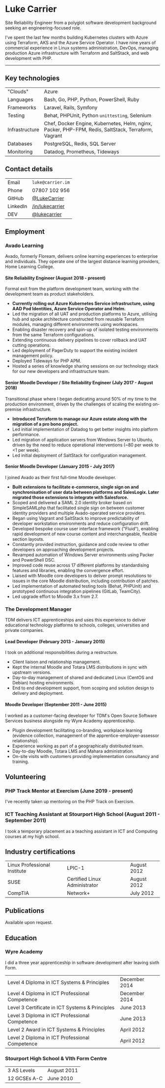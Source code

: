 # Luke Carrier

Site Reliability Engineer from a polyglot software development background seeking an engineering-focused role.

I've spent the last few months building Kubernetes clusters with Azure using Terraform, AKS and the Azure Service Operator. I have nine years of commercial experience in Linux systems administration, DevOps, managing production Azure infrastructure with Terraform and SaltStack, and web development with PHP.

---

## Key technologies

| | |
| --- | --------- |
| "Clouds" | Azure |
| Languages | Bash, Go, PHP, Python, PowerShell, Ruby |
| Frameworks | Laravel, Rails, Symfony |
| Testing | Behat, PHPUnit, Python `unittesting`, Selenium |
| Infrastructure | Chef, Docker Engine, Kubernetes, Helm, nginx, Packer, PHP-FPM, Redis, SaltStack, Terraform, Vagrant |
| Databases | PostgreSQL, Redis, SQL Server |
| Monitoring | Datadog, Prometheus, Tideways |

## Contact details

| | |
| --- | --- |
| Email | `luke@carrier.im` |
| Phone | 07807 102 956 |
| GitHub | [@LukeCarrier](https://github.com/LukeCarrier) |
| LinkedIn | [/in/lukecarrier](https://uk.linkedin.com/in/lukecarrier) |
| DEV | [@lukecarrier](https://dev.to/lukecarrier) |

## Employment

### Avado Learning

Avado, formerly Floream, delivers online learning experiences to enterprise and individuals. They operate one of the largest distance learning providers, Home Learning College.

#### Site Reliability Engineer (August 2018 - present)

Formal exit from the platform development team, working with the development team as product stakeholders.

* __Currently rolling out Azure Kubernetes Service infrastructure, using AAD Pod Identities, Azure Service Operator and Helm.__
* Led the migration of all UAT and production platforms to Azure, utilising hub and spoke architecture constructed from reusable Terraform modules, managing different environments using workspaces.
* Enabling disaster recovery and spin-up of isolated testing environments from the same Terraform configurations.
* Extending continuous delivery pipelines to cover rollback and UAT cutting operations.
* Led deployment of PagerDuty to support the existing incident management policy.
* Deployed Tideways for PHP APM.
* Hosted a series of knowledge sharing sessions on our technology stack for our new developers and infrastructure team.

#### Senior Moodle Developer / Site Reliability Engineer (July 2017 - August 2018)

Transitional phase where I began dedicating around 50% of my time to the production environment, driven by the challenges of scaling the existing on-premise infrastructure.

* __Introduced Terraform to manage our Azure estate along with the migration of a pro bono project.__
* Led initial implementation of Datadog to get better insights into platform performance.
* Led migration of application servers from Windows Server to Ubuntu, driven by the need to reduce operational interventions (~80 per week to <1 per week).
* Led initial deployment of SaltStack for configuration management.

#### Senior Moodle Developer (January 2015 - July 2017)

I joined Avado as their first full-time Moodle developer.

* __Built extensions to facilitate e-commerce, single sign on and synchronisation of user data between platforms and SalesLogix. Later migrated those extensions to integrate with Salesforce.__
* Scoped and delivered a SAML 2.0 identity broker based on SimpleSAMLphp that facilitated single sign on between customer identity providers and multiple Avado-operated service providers.
* Began using Vagrant and SaltStack to improve predictability of developer workstation environments and reduce configuration drift.
* Developed bespoke course user interface framework ("Fluid"), enabling rapid development of new course content and interchangeable, flexible section layouts.
* Constantly provided instruction, guidance and code review to other developers on approaching development projects.
* Revamped automation of Windows Server environments using Packer and PowerShell DSC.
* Improved code reuse across 17 different platforms by standardising features and libraries, enabling the convergence effort.
* Liaised with Moodle core developers to deliver prompt resolutions to issues in the core Moodle distribution, including contribution of patches.
* Led implementation of automated testing tools (Behat, PHPUnit) and prototyped continuous integration pipelines (GitLab, TeamCity).
* Led upgrade effort to Moodle 3.x from 2.7.

### The Development Manager

TDM delivers ICT apprenticeships and uses this experience to deliver educational technology platforms to schools, colleges, universities and private companies.

#### Lead Developer (February 2013 - January 2015)

I took on additional responsibilities during a restructure.

* Client liaison and relationship management.
* Kept the internal Moodle and Totara LMS distributions in sync with upstream versions.
* Day-to-day management of shared and dedicated Linux (CentOS and Debian) hosting environments.
* End to end development support, from scoping and solution design to delivery and deployment.

#### Moodle Developer (September 2011 - June 2015)

I worked as a customer-facing developer for TDM's Open Source Software Services business alongside my Wyre Academy apprenticeship.

* Plugin development facilitating co-branding, workplace learning (evidence collection, management of the apprentice-employer-assessor relationship).
* Experience working as part of a geographically distributed team.
* Day-to-day Moodle, Totara LMS and Mahara administration.
* On-site visits with customers providing implementation consultancy and training.

## Volunteering

### PHP Track Mentor at Exercism (June 2019 - present)

I've recently taken up mentoring on the PHP Track on Exercism.

### ICT Teaching Assistant at Stourport High School (August 2011 - September 2011)

I took a temporary placement as a teaching assistant in ICT and Computing courses at my high school.

## Industry certifications

| | | |
| --- | --- | --- |
| Linux Professional Institute | LPIC-1 | August 2012 |
| SUSE | Certified Linux Administrator | August 2012 |
| CompTIA | Network+ | July 2012 |

## Publications

Available upon request.

## Education

### Wyre Academy

I did a three year apprenticeship in software development after leaving sixth Form.

| | |
| --- | --- |
| Level 4 Diploma in ICT Systems &amp; Principles | December 2014 |
| Level 4 Diploma in ICT Professional Competence | December 2014 |
| Level 3 Certificate in ICT Systems &amp; Principles | June 2013 |
| Level 3 Diploma in ICT Professional Competence | June 2013 |
| Level 2 Award in ICT Systems &amp; Principles | April 2012 |
| Level 2 Diploma in ICT Professional Competence | April 2012 |

### Stourport High School & VIth Form Centre

| | |
| --- | --- |
| 3 AS Levels | August 2011 |
| 12 GCSEs A-C | June 2010 |
